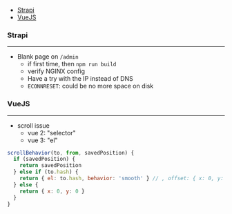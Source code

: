 - [Strapi](#strapi)
- [VueJS](#vuejs)

### Strapi
----------

- Blank page on `/admin`
  - if first time, then `npm run build`
  - verify NGINX config
  - Have a try with the IP instead of DNS
  - `ECONNRESET`: could be no more space on disk


### VueJS
----------

- scroll issue
  - vue 2: "selector"
  - vue 3: "el"

```js
scrollBehavior(to, from, savedPosition) {
  if (savedPosition) {
    return savedPosition
  } else if (to.hash) {
    return { el: to.hash, behavior: 'smooth' } // , offset: { x: 0, y: 10 } }
  } else {
    return { x: 0, y: 0 }
  }
}
```

